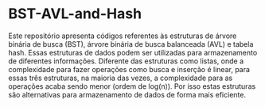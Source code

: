 # BST-AVL-and-Hash

Este repositório apresenta códigos referentes às estruturas de árvore binária de busca (BST), árvore binária de busca balanceada (AVL) e tabela hash. Essas estruturas de dados podem ser utilizadas para armazenamento de diferentes informações. Diferente das estruturas como listas, onde a complexidade para fazer operações como busca e inserção é linear, para essas três estruturas, na maioria das vezes, a complexidade para as operações acaba sendo menor (ordem de log(n)). Por isso estas estruturas são alternativas para armazenamento de dados de forma mais eficiente.
